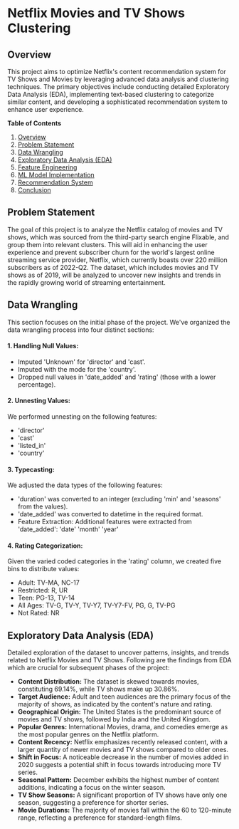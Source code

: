 # Netflix Movies and TV Shows Clustering

## Overview

This project aims to optimize Netflix's content recommendation system for TV Shows and Movies by leveraging advanced data analysis and clustering techniques. The primary objectives include conducting detailed Exploratory Data Analysis (EDA), implementing text-based clustering to categorize similar content, and developing a sophisticated recommendation system to enhance user experience.

**Table of Contents**

1. [Overview](#overview)
2. [Problem Statement](#problem-statement)
3. [Data Wrangling](#data-wrangling)
4. [Exploratory Data Analysis (EDA)](#exploratory-data-analysis-eda)
5. [Feature Engineering ](#feature-engineering)
6. [ML Model Implementation](#ml-model-implementation)
7. [Recommendation System](#recommendation-system)
8. [Conclusion](#conclusion)

## Problem Statement
The goal of this project is to analyze the Netflix catalog of movies and TV shows, which was sourced from the third-party search engine Flixable, and group them into relevant clusters. This will aid in enhancing the user experience and prevent subscriber churn for the world's largest online streaming service provider, Netflix, which currently boasts over 220 million subscribers as of 2022-Q2. The dataset, which includes movies and TV shows as of 2019, will be analyzed to uncover new insights and trends in the rapidly growing world of streaming entertainment.

## Data Wrangling
This section focuses on the initial phase of the project. We've organized the data wrangling process into four distinct sections:

#### **1. Handling Null Values:**
* Imputed 'Unknown' for 'director' and 'cast'.
* Imputed with the mode for the 'country'.
* Dropped null values in 'date_added' and 'rating' (those with a lower percentage).
#### **2. Unnesting Values:**
We performed unnesting on the following features:
* 'director'
* 'cast'
* 'listed_in'
* 'country'
#### **3. Typecasting:**
We adjusted the data types of the following features:
- 'duration' was converted to an integer (excluding 'min' and 'seasons' from the values).
- 'date_added' was converted to datetime in the required format.
- Feature Extraction:
Additional features were extracted from 'date_added':
'date'
'month'
'year'
#### **4. Rating Categorization:**
Given the varied coded categories in the 'rating' column, we created five bins to distribute values:
- Adult: TV-MA, NC-17
- Restricted: R, UR
- Teen: PG-13, TV-14
- All Ages: TV-G, TV-Y, TV-Y7, TV-Y7-FV, PG, G, TV-PG
- Not Rated: NR

## Exploratory Data Analysis (EDA)
Detailed exploration of the dataset to uncover patterns, insights, and trends related to Netflix Movies and TV Shows. Following are the findings from EDA which are crucial for subsequent phases of the project:

  - **Content Distribution:** The dataset is skewed towards movies, constituting 69.14%, while TV shows make up 30.86%.
  - **Target Audience:** Adult and teen audiences are the primary focus of the majority of shows, as indicated by the content's nature and rating.
  - **Geographical Origin:** The United States is the predominant source of movies and TV shows, followed by India and the United Kingdom.
  - **Popular Genres:** International Movies, drama, and comedies emerge as the most popular genres on the Netflix platform.
  - **Content Recency:** Netflix emphasizes recently released content, with a larger quantity of newer movies and TV shows compared to older ones.
  - **Shift in Focus:** A noticeable decrease in the number of movies added in 2020 suggests a potential shift in focus towards introducing more TV series.
  - **Seasonal Pattern:** December exhibits the highest number of content additions, indicating a focus on the winter season.
  - **TV Show Seasons:** A significant proportion of TV shows have only one season, suggesting a preference for shorter series.
  - **Movie Durations:** The majority of movies fall within the 60 to 120-minute range, reflecting a preference for standard-length films.
